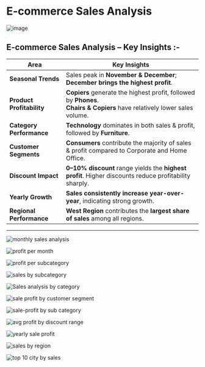# E-commerce Sales Analysis 
![image](https://polarbackup.com/wp-content/uploads/2024/07/ECommerce.jpg)

## E-commerce Sales Analysis – Key Insights :-

|  Area               |  Key Insights |
|------------------------|-----------------|
| **Seasonal Trends** | Sales peak in **November & December**; **December brings the highest profit**. |
| **Product Profitability** | **Copiers** generate the highest profit, followed by **Phones**. <br> **Chairs & Copiers** have relatively lower sales volume. |
| **Category Performance** | **Technology** dominates in both sales & profit, followed by **Furniture**. |
| **Customer Segments** | **Consumers** contribute the majority of sales & profit compared to Corporate and Home Office. |
| **Discount Impact** | **0–10% discount** range yields the **highest profit**. Higher discounts reduce profitability sharply. |
| **Yearly Growth** | **Sales consistently increase year-over-year**, indicating strong growth. |
| **Regional Performance** | **West Region** contributes the **largest share of sales** among all regions. |

---
 

![monthly sales analysis](https://github.com/parthpatoliya97/Ecommerce-Sales-Analysis-By-Pandas/blob/main/Images/monthly_sales.png?raw=true)


![profit per month](https://github.com/parthpatoliya97/Ecommerce-Sales-Analysis-By-Pandas/blob/main/Images/profit_per_month.png?raw=true)


![profit per subcategory](https://github.com/parthpatoliya97/Ecommerce-Sales-Analysis-By-Pandas/blob/main/Images/profit_per_sub_categories.png?raw=true)


![sales by subcategory](https://github.com/parthpatoliya97/Ecommerce-Sales-Analysis-By-Pandas/blob/main/Images/sales_by_sub_categories.png?raw=true)


![Sales analysis by category](https://github.com/parthpatoliya97/Ecommerce-Sales-Analysis-By-Pandas/blob/main/Images/sale_analysis_by_category.png?raw=true)


![sale profit by customer segment](https://github.com/parthpatoliya97/Ecommerce-Sales-Analysis-By-Pandas/blob/main/Images/sales_profit_by_customer_segment.png?raw=true)


![sale-profit by sub category](https://github.com/parthpatoliya97/Ecommerce-Sales-Analysis-By-Pandas/blob/main/Images/sale_profit_by_subcategories.png?raw=true)


![avg profit by discount range](https://github.com/parthpatoliya97/Ecommerce-Sales-Analysis-By-Pandas/blob/main/Images/average%20profit%20by%20discount%20range.png?raw=true)


![yearly sale profit](https://github.com/parthpatoliya97/Ecommerce-Sales-Analysis-By-Pandas/blob/main/Images/yearly_sales_profit.png?raw=true)


![sales by region](https://github.com/parthpatoliya97/Ecommerce-Sales-Analysis-By-Pandas/blob/main/Images/sales_by_region.png?raw=true)


![top 10 city by sales](https://github.com/parthpatoliya97/Ecommerce-Sales-Analysis-By-Pandas/blob/main/Images/top_10_city_by_sales.png?raw=true)
